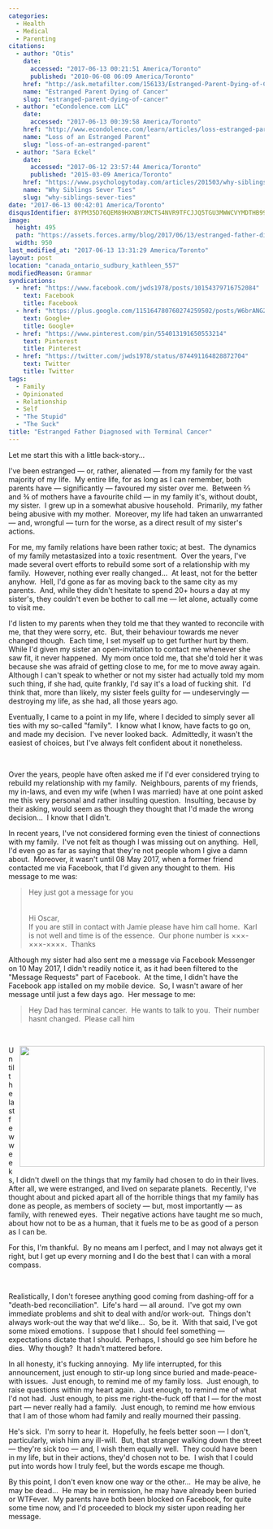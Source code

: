 ```yaml
---
categories:
  - Health
  - Medical
  - Parenting
citations:
  - author: "Otis"
    date:
      accessed: "2017-06-13 00:21:51 America/Toronto"
      published: "2010-06-08 06:09 America/Toronto"
    href: "http://ask.metafilter.com/156133/Estranged-Parent-Dying-of-Cancer"
    name: "Estranged Parent Dying of Cancer"
    slug: "estranged-parent-dying-of-cancer"
  - author: "eCondolence.com LLC"
    date:
      accessed: "2017-06-13 00:39:58 America/Toronto"
    href: "http://www.econdolence.com/learn/articles/loss-estranged-parent"
    name: "Loss of an Estranged Parent"
    slug: "loss-of-an-estranged-parent"
  - author: "Sara Eckel"
    date:
      accessed: "2017-06-12 23:57:44 America/Toronto"
      published: "2015-03-09 America/Toronto"
    href: "https://www.psychologytoday.com/articles/201503/why-siblings-sever-ties"
    name: "Why Siblings Sever Ties"
    slug: "why-siblings-sever-ties"
date: "2017-06-13 00:42:01 America/Toronto"
disqusIdentifier: 8YPM35D76QEM89HXNBYXMCTS4NVR9TFCJJQ5TGU3MWWCVYMDTHB998U5EEW7SU8GY8V3FK7B4CWMSQHNXYVQTK75R6DUVKBKAYB9
image:
  height: 495
  path: "https://assets.forces.army/blog/2017/06/13/estranged-father-diagnosed-with-terminal-cancer/hotlink-ok/innominate_1_950x495.png"
  width: 950
last_modified_at: "2017-06-13 13:31:29 America/Toronto"
layout: post
location: "canada_ontario_sudbury_kathleen_557"
modifiedReason: Grammar
syndications:
  - href: "https://www.facebook.com/jwds1978/posts/10154379716752084"
    text: Facebook
    title: Facebook
  - href: "https://plus.google.com/115164780760274259502/posts/W6brANG2Qqs"
    text: Google+
    title: Google+
  - href: "https://www.pinterest.com/pin/554013191650553214"
    text: Pinterest
    title: Pinterest
  - href: "https://twitter.com/jwds1978/status/874491164828872704"
    text: Twitter
    title: Twitter
tags:
  - Family
  - Opinionated
  - Relationship
  - Self
  - "The Stupid"
  - "The Suck"
title: "Estranged Father Diagnosed with Terminal Cancer"
---
```


<!--sse-->
<!--
  ~ NAME «» ALIAS
  ~
  ~ Rischke, Tyson Leigh «» Bruno, Oscar
  ~ Stewart, Ronald James Archibald «» Archer, Karl
  -->
<!--/sse-->
<p>
  Let me start this with a little back-story&hellip;
</p>
<p>
  I've been estranged &#8212; or, rather, alienated &#8212; from my family for the vast majority of my life.&nbsp; My entire life, for as long as I can
  remember, both parents have &#8212; significantly &#8212; favoured my sister over me.&nbsp; Between &frac23; and &frac34; of mothers have a favourite child
  &#8212; in my family it's, without doubt, my sister.&nbsp; I grew up in a somewhat abusive household.&nbsp; Primarily, my father being abusive with my
  mother.&nbsp; Moreover, my life had taken an unwarranted &#8212; and, wrongful &#8212; turn for the worse, as a direct result of my sister's actions.
</p>
<!-- excerptBreak -->
<p>
  For me, my family relations have been rather toxic; at best.&nbsp; The dynamics of my family metastasized into a toxic resentment.&nbsp; Over the years, I've
  made several overt efforts to rebuild some sort of a relationship with my family.&nbsp; However, nothing ever really changed&hellip;&nbsp; At least, not for
  the better anyhow.&nbsp; Hell, I'd gone as far as moving back to the same city as my parents.&nbsp; And, while they didn't hesitate to spend 20+ hours a day
  at my sister's, they couldn't even be bother to call me &#8212; let alone, actually come to visit me.
</p>
<p>
  I'd listen to my parents when they told me that they wanted to reconcile with me, that they were sorry, etc.&nbsp; But, their behaviour towards me never
  changed though.&nbsp; Each time, I set myself up to get further hurt by them.&nbsp; While I'd given my sister an open-invitation to contact me whenever she
  saw fit, it never happened.&nbsp; My mom once told me, that she'd told her it was because she was afraid of getting close to me, for me to move away
  again.&nbsp; Although I can't speak to whether or not my sister had actually told my mom such thing, if she had, quite frankly, I'd say it's a load of fucking
  shit.&nbsp; I'd think that, more than likely, my sister feels guilty for &#8212; undeservingly &#8212; destroying my life, as she had, all those years ago.
</p>
<p>
  Eventually, I came to a point in my life, where I decided to simply sever all ties with my so-called &quot;family&quot;.&nbsp; I know what I know, have facts
  to go on, and made my decision.&nbsp; I've never looked back.&nbsp; Admittedly, it wasn't the easiest of choices, but I've always felt confident about it
  nonetheless.
</p>
<p>
  &nbsp;
</p>
<p>
  Over the years, people have often asked me if I'd ever considered trying to rebuild my relationship with my family.&nbsp; Neighbours, parents of my friends,
  my in-laws, and even my wife (when I was married) have at one point asked me this very personal and rather insulting question.&nbsp; Insulting, because by
  their asking, would seem as though they thought that I'd made the wrong decision&hellip;&nbsp; I know that I didn't.
</p>
<p>
  In recent years, I've not considered forming even the tiniest of connections with my family.&nbsp; I've not felt as though I was missing out on
  anything.&nbsp; Hell, I'd even go as far as saying that they're not people whom I give a damn about.&nbsp; Moreover, it wasn't until 08 May 2017, when a
  former friend contacted me via Facebook, that I'd given any thought to them.&nbsp; His message to me was:
  <blockquote>
    Hey just got a message for you<br />
    &nbsp;<br />
    &nbsp;<br />
    Hi Oscar,<br />
    If you are still in contact with Jamie please have him call home.&nbsp; Karl is not well and time is of the essence.&nbsp; Our phone number is
    &times;&times;&times;-&times;&times;&times;-&times;&times;&times;&times;.&nbsp; Thanks
  </blockquote>
</p>
<p>
  Although my sister had also sent me a message via Facebook Messenger on 10 May 2017, I didn't readily notice it, as it had been filtered to the &quot;Message
  Requests&quot; part of Facebook.&nbsp; At the time, I didn't have the Facebook app istalled on my mobile device.&nbsp; So, I wasn't aware of her message until
  just a few days ago.&nbsp; Her message to me:
  <blockquote>
    Hey Dad has terminal cancer.&nbsp; He wants to talk to you.&nbsp; Their number hasnt changed.&nbsp; Please call him
  </blockquote>
</p>
<p>
  &nbsp;
</p>
<img alt="" height="238"
  src="{{ site.uri.assets }}/blog/2017/06/13/estranged-father-diagnosed-with-terminal-cancer/why-im-thankful-for-my-estranged-father_482x238.png"
  style="border: 0px; float: right; margin-bottom: 10px; margin-left: 10px;" width="482" />
<p>
  Until the last few weeks, I didn't dwell on the things that my family had chosen to do in their lives.&nbsp; After all, we were estranged, and lived on
  separate planets.&nbsp; Recently, I've thought about and picked apart all of the horrible things that my family has done as people, as members of society
  &#8212; but, most importantly &#8212; as family, with renewed eyes.&nbsp; Their negative actions have taught me so much, about how not to be as a human, that
  it fuels me to be as good of a person as I can be.
</p>
<p>
  For this, I'm thankful.&nbsp; By no means am I perfect, and I may not always get it right, but I get up every morning and I do the best that I can with a
  moral compass.
</p>
<p>
  &nbsp;
</p>
<p>
  Realistically, I don't foresee anything good coming from dashing-off for a &quot;death-bed reconciliation&quot;.&nbsp; Life's hard &#8212; all around.&nbsp;
  I've got my own immediate problems and shit to deal with and/or work-out.&nbsp; Things don't always work-out the way that we'd like&hellip;&nbsp; So, be
  it.&nbsp; With that said, I've got some mixed emotions.&nbsp; I suppose that I should feel something &#8212; expectations dictate that I should.&nbsp;
  Perhaps, I should go see him before he dies.&nbsp; Why though?&nbsp; It hadn't mattered before.
</p>
<p>
  In all honesty, it's fucking annoying.&nbsp; My life interrupted, for this announcement, just enough to stir-up long since buried and made-peace-with
  issues.&nbsp; Just enough, to remind me of my family loss.&nbsp; Just enough, to raise questions within my heart again.&nbsp; Just enough, to remind me of
  what I'd not had.&nbsp; Just enough, to piss me right-the-fuck off that I &#8212; for the most part &#8212; never really had a family.&nbsp; Just enough, to
  remind me how envious that I am of those whom had family and really mourned their passing.
</p>
<p>
  He's sick.&nbsp; I'm sorry to hear it.&nbsp; Hopefully, he feels better soon &#8212; I don't, particularly, wish him any ill-will.&nbsp; But, that stranger
  walking down the street &#8212; they're sick too &#8212; and, I wish them equally well.&nbsp; They could have been in my life, but in their actions, they'd
  chosen not to be.&nbsp; I wish that I could put into words how I truly feel, but the words escape me though.
</p>
<p>
  By this point, I don't even know one way or the other&hellip;&nbsp; He may be alive, he may be dead&hellip;&nbsp; He may be in remission, he may have already
  been buried or WTFever.&nbsp; My parents have both been blocked on Facebook, for quite some time now, and I'd proceeded to block my sister upon reading her
  message.
</p>
